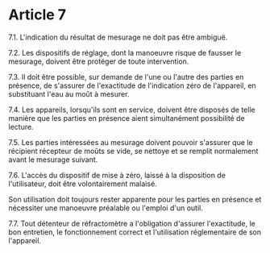 # Article 7

7.1. L'indication du résultat de mesurage ne doit pas être ambiguë.

7.2. Les dispositifs de réglage, dont la manoeuvre risque de fausser le mesurage, doivent être protéger de toute intervention.

7.3. Il doit être possible, sur demande de l'une ou l'autre des parties en présence, de s'assurer de l'exactitude de l'indication zéro de l'appareil, en substituant l'eau au moût à mesurer.

7.4. Les appareils, lorsqu'ils sont en service, doivent être disposés de telle manière que les parties en présence aient simultanément possibilité de lecture.

7.5. Les parties intéressées au mesurage doivent pouvoir s'assurer que le récipient récepteur de moûts se vide, se nettoye et se remplit normalement avant le mesurage suivant.

7.6. L'accès du dispositif de mise à zéro, laissé à la disposition de l'utilisateur, doit être volontairement malaisé.

Son utilisation doit toujours rester apparente pour les parties en présence et nécessiter une manoeuvre préalable ou l'emploi d'un outil.

7.7. Tout détenteur de réfractomètre a l'obligation d'assurer l'exactitude, le bon entretien, le fonctionnement correct et l'utilisation réglementaire de son l'appareil.
